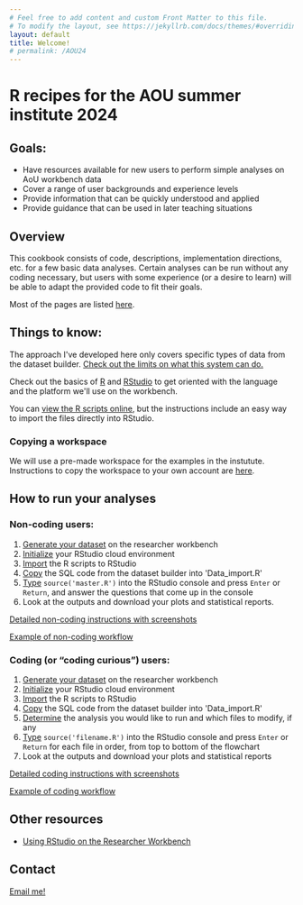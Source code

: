 ```yaml
---
# Feel free to add content and custom Front Matter to this file.
# To modify the layout, see https://jekyllrb.com/docs/themes/#overriding-theme-defaults
layout: default
title: Welcome!
# permalink: /AOU24
---
```

    
# R recipes for the AOU summer institute 2024

## Goals: 
 - Have resources available for new users to perform simple analyses on AoU workbench data
 - Cover a range of user backgrounds and experience levels
 - Provide information that can be quickly understood and applied 
 - Provide guidance that can be used in later teaching situations
 
## Overview
This cookbook consists of code, descriptions, implementation directions, etc. for a few basic data analyses. 
Certain analyses can be run without any coding necessary, but users with some experience (or a desire to learn) will be able to adapt the provided code to fit their goals. 

Most of the pages are listed [here](/pages-overview).

 
## Things to know:
The approach I've developed here only covers specific types of data from the dataset builder. [Check out the limits on what this system can do.](./datareqs)

Check out the basics of [R](./basics/r) and [RStudio](./basics/rstudio) to get oriented with the language and the platform we'll use on the workbench.

You can [view the R scripts online](https://github.com/ESodja/AOU_R.git), but the instructions include an easy way to import the files directly into RStudio.

### Copying a workspace
We will use a pre-made workspace for the examples in the instutute. Instructions to copy the workspace to your own account are [here](./how-to/copyworkspace).

## How to run your analyses
### Non-coding users: 
1. [Generate your dataset](./how-to/dataset) on the researcher workbench
2. [Initialize](/how-to/non-coding#initialize-your-rstudio-cloud-environment) your RStudio cloud environment
3. [Import](/how-to/non-coding#import-the-cookbook-files) the R scripts to RStudio
4. [Copy](/how-to/non-coding#copy-the-sql-code-to-data_import.r) the SQL code from the dataset builder into 'Data_import.R'
5. [Type](/how-to/non-coding#run-the-program) `source('master.R')` into the RStudio console and press `Enter` or `Return`, and answer the questions that come up in the console
6. Look at the outputs and download your plots and statistical reports.

[Detailed non-coding instructions with screenshots](./how-to/non-coding)

[Example of non-coding workflow](./examples/bmi_noncoding)

### Coding (or “coding curious”) users:
1. [Generate your dataset](./how-to/dataset) on the researcher workbench
2. [Initialize](/how-to/non-coding#initialize-your-rstudio-cloud-environment) your RStudio cloud environment
3. [Import](/how-to/non-coding#import-the-cookbook-files) the R scripts to RStudio
4. [Copy](/how-to/non-coding#copy-the-sql-code-to-data_import.r) the SQL code from the dataset builder into 'Data_import.R'
5. [Determine](/how-to/coding#determine-analyses-to-run) the analysis you would like to run and which files to modify, if any
6. [Type](/how-to/coding#run-each-file-in-order-in-the-console) `source('filename.R')` into the RStudio console and press `Enter` or `Return` for each file in order, from top to bottom of the flowchart
7. Look at the outputs and download your plots and statistical reports

[Detailed coding instructions with screenshots](./how-to/coding)

[Example of coding workflow](./examples/bmi_coding)


## Other resources
- [Using RStudio on the Researcher Workbench](https://support.researchallofus.org/hc/en-us/articles/22078658566804-Using-RStudio-on-the-Researcher-Workbench)



## Contact
[Email me!](mailto:eric.sodja@utah.edu)




